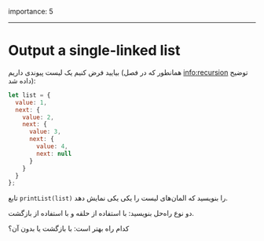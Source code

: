 importance: 5

---

# Output a single-linked list

بیایید فرض کنیم یک لیست پیوندی داریم (همانطور که در فصل <info:recursion> توضیح داده شد):

```js
let list = {
  value: 1,
  next: {
    value: 2,
    next: {
      value: 3,
      next: {
        value: 4,
        next: null
      }
    }
  }
};
```

تابع `printList(list)` را بنویسید که المان‌های لیست را یکی یکی نمایش دهد.

دو نوع راه‌حل بنویسید: با استفاده از حلقه و با استفاده از بازگشت.

کدام راه بهتر است: با بازگشت یا بدون آن؟
